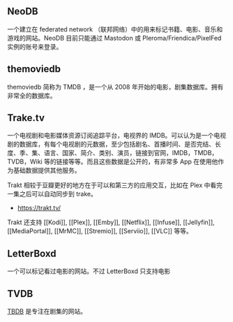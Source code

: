 ## NeoDB

一个建立在 federated network （联邦网络）中的用来标记书籍、电影、音乐和游戏的网站。NeoDB 目前只能通过 Mastodon 或 Pleroma/Friendica/PixelFed 实例的账号来登录。

## themoviedb

themoviedb 简称为 TMDB ，是一个从 2008 年开始的电影，剧集数据库。拥有非常全的数据库。

## Trake.tv

一个电视剧和电影媒体资源订阅追踪平台，电视界的 IMDB。可以认为是一个电视剧的数据库，有每个电视剧的元数据，至少包括剧名、首播时间、是否完结、长度、季、集、语言、国家、简介、类别、演员，链接到官网，IMDB，TMDB，TVDB，Wiki 等的链接等等。而且这些数据是公开的，有非常多 App 在使用他作为基础数据提供其他服务。

Trakt 相较于豆瓣更好的地方在于可以和第三方的应用交互，比如在 Plex 中看完一集之后可以自动同步到 trake。

- https://trakt.tv/

Trakt 还支持 [[Kodi]], [[Plex]], [[Emby]], [[Netflix]], [[Infuse]], [[Jellyfin]], [[MediaPortal]], [[MrMC]], [[Stremio]], [[Serviio]], [[VLC]] 等等。

## LetterBoxd

一个可以标记看过电影的网站。不过 LetterBoxd 只支持电影

## TVDB

[TBDB](https://thetvdb.com/) 是专注在剧集的网站。

